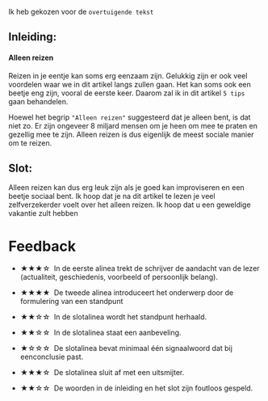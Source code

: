 <span id="thething"></span>
Ik heb gekozen voor de `overtuigende tekst`

## Inleiding:

#### Alleen reizen
Reizen in je eentje kan soms erg eenzaam zijn. Gelukkig zijn er ook veel
voordelen waar we in dit artikel langs zullen gaan. Het kan soms ook een
beetje eng zijn, vooral de eerste keer. Daarom zal ik in dit artikel `5 tips` gaan behandelen. <br>

Hoewel het begrip `"Alleen reizen"` suggesteerd dat je alleen bent, is dat niet zo. Er zijn ongeveer 8 miljard mensen om je heen om mee te praten en gezellig mee te zijn. Alleen reizen is dus eigenlijk de meest sociale manier om te reizen.

## Slot:

Alleen reizen kan dus erg leuk zijn als je goed kan improviseren en een beetje sociaal bent. Ik hoop dat je na dit artikel te lezen je veel zelfverzekerder voelt over het alleen reizen. Ik hoop dat u een geweldige vakantie zult hebben


# Feedback

- &starf;&starf;&starf;&star;&nbsp;&nbsp;In de eerste alinea trekt de schrijver de aandacht van de lezer (actualiteit, geschiedenis, voorbeeld of persoonlijk belang).
- &starf;&starf;&starf;&starf;&nbsp;&nbsp;De tweede alinea introduceert het onderwerp door de formulering van een standpunt
- &starf;&starf;&star;&star;&nbsp;&nbsp;In de slotalinea wordt het standpunt herhaald.

- &starf;&starf;&star;&star;&nbsp;&nbsp;In de slotalinea staat een aanbeveling.
- &starf;&star;&star;&star;&nbsp;&nbsp;De slotalinea bevat minimaal één signaalwoord dat bij eenconclusie past.
- &starf;&starf;&starf;&star;&nbsp;&nbsp;De slotalinea sluit af met een uitsmijter.
- &starf;&starf;&star;&star;&nbsp;&nbsp;De woorden in de inleiding en het slot zijn foutloos gespeld.
